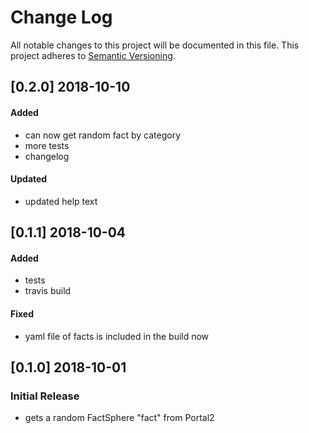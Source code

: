 # Change Log

All notable changes to this project will be documented in this file.
This project adheres to [Semantic Versioning](http://semver.org/).

## [0.2.0] 2018-10-10
#### Added
- can now get random fact by category
- more tests
- changelog
  
#### Updated
- updated help text

## [0.1.1] 2018-10-04
#### Added
- tests
- travis build

#### Fixed
- yaml file of facts is included in the build now

## [0.1.0] 2018-10-01
### Initial Release
- gets a random FactSphere "fact" from Portal2